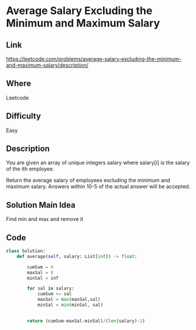 # Average Salary Excluding the Minimum and Maximum Salary

## Link
https://leetcode.com/problems/average-salary-excluding-the-minimum-and-maximum-salary/description/

## Where
Leetcode

## Difficulty
Easy

## Description
You are given an array of unique integers salary where salary[i] is the salary of the ith employee.

Return the average salary of employees excluding the minimum and maximum salary. Answers within 10-5 of the actual answer will be accepted.

## Solution Main Idea
Find min and max and remove it


## Code

```python
class Solution:
    def average(self, salary: List[int]) -> float:

        cumSum = 0
        maxSal = 0
        minSal = inf

        for sal in salary:
            cumSum += sal
            maxSal = max(maxSal,sal)
            minSal = min(minSal, sal)
        

        return (cumSum-maxSal-minSal)/(len(salary)-2)
```
